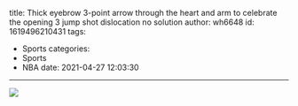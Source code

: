 title: Thick eyebrow 3-point arrow through the heart and arm to celebrate the opening 3 jump shot dislocation no solution
author: wh6648
id: 1619496210431
tags: 
- Sports
categories: 
- Sports
- NBA
date: 2021-04-27 12:03:30
---
![](https://p8.itc.cn/q_70/images01/20210427/ca0a314a6b4c435a879194ac5f418d65.jpeg)














